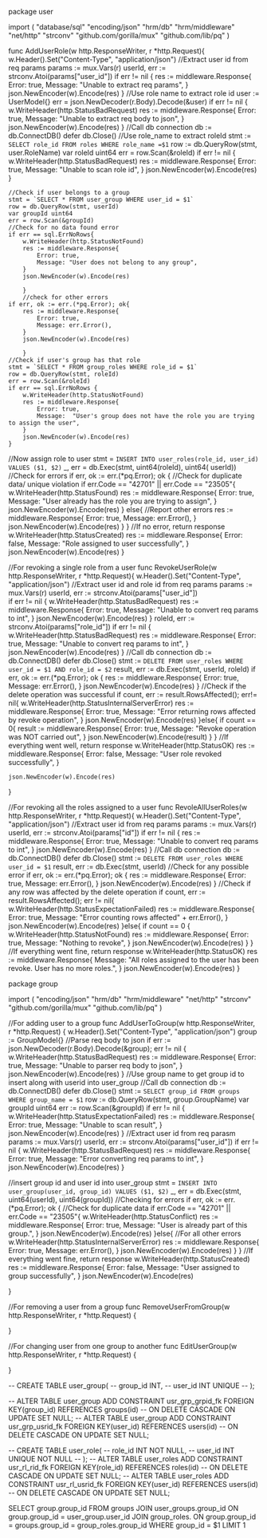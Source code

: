 package user

import (
	"database/sql"
	"encoding/json"
	"hrm/db"
	"hrm/middleware"
	"net/http"
	"strconv"
	"github.com/gorilla/mux"
	"github.com/lib/pq"
)


func AddUserRole(w http.ResponseWriter, r *http.Request){
	w.Header().Set("Content-Type", "application/json")
	//Extract user id from req params
	params := mux.Vars(r)
	userId, err := strconv.Atoi(params["user_id"])
	if err != nil {
		res := middleware.Response{
			Error: true,
			Message: "Unable to extract req params",
		}
		json.NewEncoder(w).Encode(res)
	}
	//Use role name to extract role id
	user := UserModel{}
	err = json.NewDecoder(r.Body).Decode(&user)
	if err != nil {
		w.WriteHeader(http.StatusBadRequest)
		res := middleware.Response{
			Error: true,
			Message:  "Unable to extract req body to json",
		}
		json.NewEncoder(w).Encode(res)
	}
	//Call db connection
	db := db.ConnectDB()
	defer db.Close()
		//Use role_name to extract roleId
	stmt := `SELECT role_id FROM roles WHERE role_name =$1`
	row := db.QueryRow(stmt, user.RoleName)
	var roleId uint64
	err = row.Scan(&roleId)
	if err != nil {
		w.WriteHeader(http.StatusBadRequest)
		res := middleware.Response{
			Error: true,
			Message: "Unable to scan role id",
		}
		json.NewEncoder(w).Encode(res)
	}

	//Check if user belongs to a group
	stmt = `SELECT * FROM user_group WHERE user_id = $1`
	row = db.QueryRow(stmt, userId)
	var groupId uint64
	err = row.Scan(&groupId)
	//Check for no data found error
	if err == sql.ErrNoRows{
		w.WriteHeader(http.StatusNotFound)
		res := middleware.Response{
			Error: true,
			Message: "User does not belong to any group",
		}
		json.NewEncoder(w).Encode(res)
	   
		}
		//check for other errors
	if err, ok := err.(*pq.Error); ok{
		res := middleware.Response{
			Error: true,
			Message: err.Error(),
		}
		json.NewEncoder(w).Encode(res)
	   
		}	
	//Check if user's group has that role
	stmt = `SELECT * FROM group_roles WHERE role_id = $1`	
	row = db.QueryRow(stmt, roleId)
	err = row.Scan(&roleId)
	if err == sql.ErrNoRows {
		w.WriteHeader(http.StatusNotFound)
		res := middleware.Response{
			Error: true,
			Message:  "User's group does not have the role you are trying to assign the user",
		}
		json.NewEncoder(w).Encode(res)
	}
//Now assign role to user
	stmt = `INSERT INTO user_roles(role_id, user_id) VALUES ($1, $2)`
	_, err = db.Exec(stmt, uint64(roleId), uint64( userId))
	//Check for errors
	if err, ok := err.(*pq.Error); ok {
		//Check for duplicate data/ unique violation
		if err.Code == "42701" || err.Code == "23505"{
			w.WriteHeader(http.StatusFound)
			res := middleware.Response{
				Error: true,
				Message: "User already has the role you are trying to assign",
			}
			json.NewEncoder(w).Encode(res)
		} else{
			//Report other errors
			res := middleware.Response{
				Error: true,
				Message: err.Error(),
			}
			json.NewEncoder(w).Encode(res)
		}
	}
	//If no error, return response 
	w.WriteHeader(http.StatusCreated)
	res := middleware.Response{
		Error: false,
		Message: "Role assigned to user successfully",
	}
	json.NewEncoder(w).Encode(res)
}

//For revoking a single role from a user
func RevokeUserRole(w http.ResponseWriter, r *http.Request){
	w.Header().Set("Content-Type", "application/json")
	//Extract user id and role id from req params
	params := mux.Vars(r)
	userId, err := strconv.Atoi(params["user_id"])	
	if err != nil {
		w.WriteHeader(http.StatusBadRequest)
		res := middleware.Response{
			Error: true,
			Message:  "Unable to convert req params to int",
		}
		json.NewEncoder(w).Encode(res)
	}
	roleId, err := strconv.Atoi(params["role_id"])
	if err != nil {
		w.WriteHeader(http.StatusBadRequest)
		res := middleware.Response{
			Error: true,
			Message:  "Unable to convert req params to int",
		}
		json.NewEncoder(w).Encode(res)
	}
	//Call db connection
	db := db.ConnectDB()
	defer db.Close()
	stmt := `DELETE FROM user_roles WHERE user_id = $1 AND role_id = $2`
	result, err := db.Exec(stmt, userId, roleId)
	if err, ok := err.(*pq.Error); ok {
		res := middleware.Response{
			Error: true,
			Message: err.Error(),
		}
		json.NewEncoder(w).Encode(res)
	}
	//Check if the delete operation was successful
	if count, err := result.RowsAffected(); err!= nil{
		w.WriteHeader(http.StatusInternalServerError)
		res := middleware.Response{
			Error: true,
			Message:  "Error returning rows affected by revoke operation",
		}
		json.NewEncoder(w).Encode(res)
	}else{
		if count == 0{
			result := middleware.Response{
				Error: true,
				Message: "Revoke operation was NOT carried out",
			}
			json.NewEncoder(w).Encode(result)
		}
	}
	//If everything went well, return response
	w.WriteHeader(http.StatusOK)
	res := middleware.Response{
		Error: false,
		Message: "User role revoked successfully",
	}

	json.NewEncoder(w).Encode(res)

}

//For revoking all the roles assigned to a user
func RevoleAllUserRoles(w http.ResponseWriter, r *http.Request){
	w.Header().Set("Content-Type", "application/json")
	//Extract user id from req params
	params := mux.Vars(r)
	userId, err := strconv.Atoi(params["id"])
	if err != nil {
		res := middleware.Response{
			Error: true,
			Message: "Unable to convert req params to int",
		}
		json.NewEncoder(w).Encode(res)
	}
	//Call db connection
	db := db.ConnectDB()
	defer db.Close()
	stmt := `DELETE FROM user_roles WHERE user_id = $1`
	result, err := db.Exec(stmt, userId)
	//Check for any possible error
	if err, ok := err.(*pq.Error); ok {
		res := middleware.Response{
			Error: true,
			Message: err.Error(),
		}
		json.NewEncoder(w).Encode(res)
	}
	//Check if any row was affected by the delete operation
	if count, err := result.RowsAffected(); err != nil{
		w.WriteHeader(http.StatusExpectationFailed)
		res := middleware.Response{
			Error: true,
			Message: "Error counting rows affected" + err.Error(),
		}
		json.NewEncoder(w).Encode(res)
	}else{
		if count == 0 {
			w.WriteHeader(http.StatusNotFound)
			res := middleware.Response{
				Error: true,
				Message: "Nothing to revoke",
			}
			json.NewEncoder(w).Encode(res)
		}
	}
	//If everything went fine, return response
	w.WriteHeader(http.StatusOK)
	res := middleware.Response{
		Message: "All roles assigned to the user has been revoke. User has no more roles.",
	}
	json.NewEncoder(w).Encode(res)
}



package group

import (
	"encoding/json"
	"hrm/db"
	"hrm/middleware"
	"net/http"
	"strconv"
	"github.com/gorilla/mux"
	"github.com/lib/pq"
)

//For adding user to a group
func AddUserToGroup(w http.ResponseWriter, r *http.Request) {
	w.Header().Set("Content-Type", "application/json")
	group := GroupModel{}
	//Parse req body to json
	if err := json.NewDecoder(r.Body).Decode(&group); err != nil {
		w.WriteHeader(http.StatusBadRequest)
		res := middleware.Response{
			Error:   true,
			Message: "Unable to parser req body to json",
		}
		json.NewEncoder(w).Encode(res)
	}
	//Use group name to get group id to insert along with userid into user_group
		//Call db connection
	db := db.ConnectDB()
	defer db.Close()
	stmt := `SELECT group_id FROM groups WHERE group_name = $1`
	row := db.QueryRow(stmt, group.GroupName)
	var groupId uint64
	err := row.Scan(&groupId)
	if err != nil {
		w.WriteHeader(http.StatusExpectationFailed)
		res := middleware.Response{
			Error: true,
			Message: "Unable to scan result",
		}
		json.NewEncoder(w).Encode(res)
	}
	//Extract user id from req parasm
	params := mux.Vars(r)
	userId, err := strconv.Atoi(params["user_id"])
	if err != nil {
		w.WriteHeader(http.StatusBadRequest)
		res := middleware.Response{
			Error: true,
			Message: "Error converting req params to int",
		}
		json.NewEncoder(w).Encode(res)
	}

  //insert group id and user id into user_group
  stmt = `INSERT INTO user_group(user_id, group_id) VALUES ($1, $2)`
	_, err = db.Exec(stmt, uint64(userId), uint64(groupId))
	//Checking for errors
	if err, ok := err.(*pq.Error); ok {
		//Check for duplicate data
		if err.Code == "42701" || err.Code == "23505"{
			w.WriteHeader(http.StatusConflict)
			res := middleware.Response{
				Error: true,
				Message: "User is already part of this group.",
			}
			json.NewEncoder(w).Encode(res)
		}else{
			//For all other errors
			w.WriteHeader(http.StatusInternalServerError)
			res := middleware.Response{
				Error: true,
				Message: err.Error(),
			}
			json.NewEncoder(w).Encode(res)
		}
	}
	//If everything went fine, return response
	w.WriteHeader(http.StatusCreated)
	res := middleware.Response{
		Error: false,
		Message: "User assigned to group successfully",
	}
	json.NewEncoder(w).Encode(res)

}

//For removing a user from a group
func RemoveUserFromGroup(w http.ResponseWriter, r *http.Request) {

}

//For changing user from one group to another
func EditUserGroup(w http.ResponseWriter, r *http.Request) {

}

-- CREATE TABLE user_group(
--     group_id INT,
--     user_id INT UNIQUE
-- );

-- ALTER TABLE user_group ADD CONSTRAINT usr_grp_grpid_fk FOREIGN KEY(group_id) REFERENCES groups(id)
-- ON DELETE CASCADE ON UPDATE SET NULL;
-- ALTER TABLE user_group ADD CONSTRAINT usr_grp_usrid_fk FOREIGN KEY(user_id) REFERENCES users(id)
-- ON DELETE CASCADE ON UPDATE SET NULL;


-- CREATE TABLE user_role(
--     role_id INT NOT NULL,
--     user_id INT UNIQUE NOT NULL
-- );
-- ALTER TABLE user_roles ADD CONSTRAINT usr_rl_rid_fk FOREIGN KEY(role_id) REFERENCES roles(id)
-- ON DELETE CASCADE ON UPDATE SET NULL;
-- ALTER TABLE user_roles ADD CONSTRAINT usr_rl_usrid_fk FOREIGN KEY(user_id) REFERENCES users(id)
-- ON DELETE CASCADE ON UPDATE SET NULL;

SELECT group.group_id FROM groups 
	 JOIN user_groups.group_id
	 ON group.group_id = user_group.user_id
	 JOIN group_roles.
	 ON group.group_id = groups.group_id = group_roles.group_id
	 WHERE group_id = $1
	 LIMIT 1
